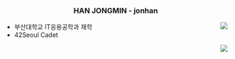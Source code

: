 <div align="center">
  <h3>HAN JONGMIN - jonhan</h3>
</div>

<a href="https://solved.ac/tim4974"><img align="right" src="http://mazassumnida.wtf/api/v2/generate_badge?boj=tim4974&theme=dark"/></a>

- 부산대학교 IT응용공학과 재학
- 42Seoul Cadet


<a><img align="right" src="https://github-readme-stats.vercel.app/api?username=Hanjjong&show_icons=true&theme=radical"/></a>
